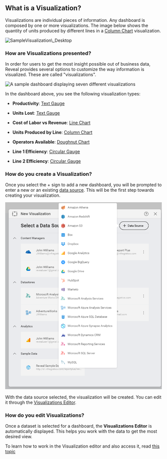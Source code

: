 ## What is a Visualization?

Visualizations are individual pieces of information. Any dashboard is
composed by one or more visualizations. The image below shows the
quantity of units produced by different lines in a [Column Chart](category-charts.md) visualization.

<img src="images/SampleVisualization_Desktop.png" alt="SampleVisualization\_Desktop" class="responsive-img"/>

### How are Visualizations presented?

In order for users to get the most insight possible out of business
data, Reveal provides several options to customize the way information
is visualized. These are called "visualizations".

<img src="images/reveal-uploading-dashboards-menu.png" alt="A sample dashboard displaying seven different visualizations" class="responsive-img"/>

In the dashboard above, you see the following visualization types:

  - **Productivity**: [Text Gauge](Gauge-Views.html#text-gauge)

  - **Units Lost**: [Text Gauge](Gauge-Views.html#text-gauge)

  - **Cost of Labor vs Revenue**: [Line Chart](category-charts.md)

  - **Units Produced by Line**: [Column Chart](category-charts.md)

  - **Operators Available**: [Doughnut Chart](category-charts.md)

  - **Line 1 Efficiency**: [Circular Gauge](gauge-charts.md)

  - **Line 2 Efficiency**: [Circular Gauge](gauge-charts.md)

### How do you create a Visualization?

Once you select the + sign to add a new dashboard, you will be prompted
to enter a new or an existing [data source](~/en/datasources/overview.md). This will be
the first step towards creating your visualization.

<img src="images/creating-new-visualization.png" alt="Creating a new visualization dialog" class="responsive-img"/>

With the data source selected, the visualization will be created. You
can edit it through the [Visualizations Editor](visualizations-editor.md).

### How do you edit Visualizations?

Once a dataset is selected for a dashboard, the **Visualizations Editor** is automatically displayed. This helps
you work with the data to get the most desired view.

To learn how to work in the Visualization editor and also access it, read [this topic](visualizations-editor.md)

